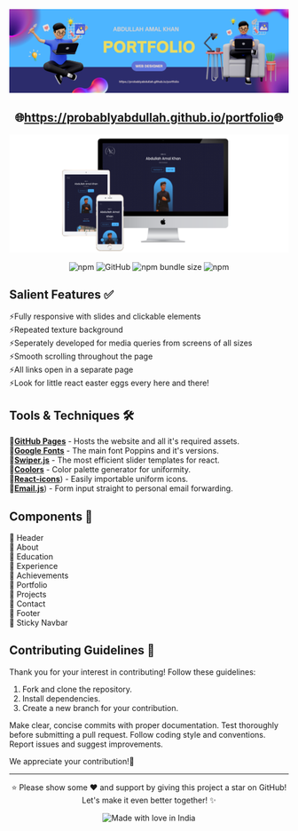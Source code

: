 <div align="center">
<img src="src/assets/github banner.png">

<h2>
  🌐<a href="https://probablyabdullah.github.io/portfolio/" target='_blank'>https://probablyabdullah.github.io/portfolio</a>🌐
</h2>

<div align="center">
  <img alt="Mockup" src="src/assets/3-devices-white.png" width="800px">
</div>
<p align="center">
  <img alt="npm" src="https://img.shields.io/badge/html_%20--%20css-js%20--%20_sliderjs-orange">
  <img alt="GitHub" src="https://img.shields.io/github/license/easybase/easybase-react">
  <img alt="npm bundle size" src="https://img.shields.io/badge/max%20size-1.27Gb-purple">
  <img alt="npm" src="https://img.shields.io/badge/npm-v9.7.0-blue">
</p>
</div>

## Salient Features ✅

⚡️Fully responsive with slides and clickable elements<br>
⚡️Repeated texture background<br>
⚡️Seperately developed for media queries from screens of all sizes<br>
⚡️Smooth scrolling throughout the page<br>
⚡️All links open in a separate page<br>
⚡️Look for little react easter eggs every here and there!<br>

## Tools & Techniques 🛠️

🧩[**GitHub Pages**](https://docs.github.com/en/pages) - Hosts the website and all it's required assets.<br>
🧩[**Google Fonts**](https://fontawesome.com/) - The main font Poppins and it's versions.<br>
🧩[**Swiper.js**](https://swiperjs.com/) - The most efficient slider templates for react.<br>
🧩[**Coolors**](https://coolors.co/) - Color palette generator for uniformity.<br>
🧩[**React-icons**](https://react-icons.github.io/react-icons)) - Easily importable uniform icons.<br>
🧩[**Email.js**](https://www.emailjs.com/)) - Form input straight to personal email forwarding.<br>


## Components 📂

🔩 Header \
🔩 About \
🔩 Education \
🔩 Experience \
🔩 Achievements \
🔩 Portfolio \
🔩 Projects \
🔩 Contact \
🔩 Footer \
🔩 Sticky Navbar 



## Contributing Guidelines 📃

Thank you for your interest in contributing! Follow these guidelines:

1. Fork and clone the repository.
2. Install dependencies.
3. Create a new branch for your contribution.

Make clear, concise commits with proper documentation. Test thoroughly before submitting a pull request. Follow coding style and conventions. Report issues and suggest improvements.

We appreciate your contribution!🌈

<hr>

<p align="center">
⭐️ Please show some ❤️ and support by giving this project a star on GitHub! Let's make it even better together! ✨
</p>
<p align="center">
<img src="https://madewithlove.now.sh/in?heart=true&colorB=%23063707&template=for-the-badge" alt="Made with love in India">
</p>





